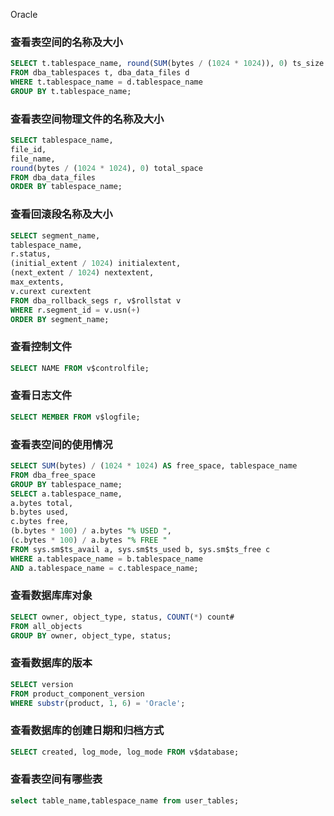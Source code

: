 Oracle

### 查看表空间的名称及大小

```sql
SELECT t.tablespace_name, round(SUM(bytes / (1024 * 1024)), 0) ts_size 
FROM dba_tablespaces t, dba_data_files d 
WHERE t.tablespace_name = d.tablespace_name 
GROUP BY t.tablespace_name; 
```

### 查看表空间物理文件的名称及大小

```sql
SELECT tablespace_name, 
file_id, 
file_name, 
round(bytes / (1024 * 1024), 0) total_space 
FROM dba_data_files 
ORDER BY tablespace_name; 
```

### 查看回滚段名称及大小

```sql
SELECT segment_name, 
tablespace_name, 
r.status, 
(initial_extent / 1024) initialextent, 
(next_extent / 1024) nextextent, 
max_extents, 
v.curext curextent 
FROM dba_rollback_segs r, v$rollstat v 
WHERE r.segment_id = v.usn(+) 
ORDER BY segment_name; 
```

### 查看控制文件

```sql
SELECT NAME FROM v$controlfile; 
```

### 查看日志文件

```sql
SELECT MEMBER FROM v$logfile; 
```

### 查看表空间的使用情况

```sql
SELECT SUM(bytes) / (1024 * 1024) AS free_space, tablespace_name 
FROM dba_free_space 
GROUP BY tablespace_name; 
SELECT a.tablespace_name, 
a.bytes total, 
b.bytes used, 
c.bytes free, 
(b.bytes * 100) / a.bytes "% USED ", 
(c.bytes * 100) / a.bytes "% FREE " 
FROM sys.sm$ts_avail a, sys.sm$ts_used b, sys.sm$ts_free c 
WHERE a.tablespace_name = b.tablespace_name 
AND a.tablespace_name = c.tablespace_name; 
```

### 查看数据库库对象

```sql
SELECT owner, object_type, status, COUNT(*) count# 
FROM all_objects 
GROUP BY owner, object_type, status; 
```

### 查看数据库的版本

```sql
SELECT version 
FROM product_component_version 
WHERE substr(product, 1, 6) = 'Oracle';
```

### 查看数据库的创建日期和归档方式

```sql
SELECT created, log_mode, log_mode FROM v$database; 
```

### 查看表空间有哪些表

```sql
select table_name,tablespace_name from user_tables;
```